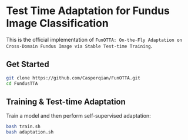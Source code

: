# Test Time Adaptation for Fundus Image Classification
This is the official implementation of `FunOTTA: On-the-Fly Adaptation on Cross-Domain Fundus Image via Stable Test-time Training`.
## Get Started
```bash
git clone https://github.com/Casperqian/FunOTTA.git
cd FundusTTA
```
## Training & Test-time Adaptation
Train a model and then perform self-supervised adaptation:   
```bash
bash train.sh 
bash adaptation.sh
```  


